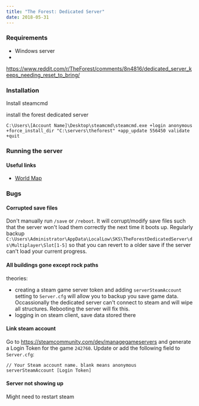 ```yaml
---
title: "The Forest: Dedicated Server"
date: 2018-05-31
---
```




### Requirements

- Windows server
- 


https://www.reddit.com/r/TheForest/comments/8n4816/dedicated_server_keeps_needing_reset_to_bring/

### Installation

Install steamcmd

install the forest dedicated server

```
C:\Users\[Account Name]\Desktop\steamcmd\steamcmd.exe +login anonymous +force_install_dir "C:\servers\theforest" +app_update 556450 validate +quit
```


### Running the server


#### Useful links

- [World Map](https://theforestmap.com/)

### Bugs

#### Corrupted save files

Don't manually run `/save` or `/reboot`. It will corrupt/modify save files such that the server won't load them correctly the next time it boots up. Regularly backup ` C:\Users\Administrator\AppData\LocalLow\SKS\TheForestDedicatedServer\ds\Multiplayer\Slot[1-5]` so that you can revert to a older save if the server can't load your current progress.

#### All buildings gone except rock paths

theories: 
- creating a steam game server token and adding `serverSteamAccount` setting to `Server.cfg` will allow you to backup you save game data. Occassionally the dedicated server can't connect to steam and will wipe all structures. Rebooting the server will fix this.
- logging in on steam client, save data stored there

#### Link steam account

Go to https://steamcommunity.com/dev/managegameservers and generate a Login Token for the game `242760`. Update or add the following field to `Server.cfg`:

```
// Your Steam account name. blank means anonymous
serverSteamAccount [Login Token]
```


#### Server not showing up

Might need to restart steam